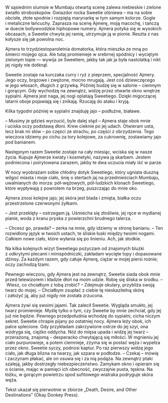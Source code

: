 W&nbsp;sąsiednim slumsie w&nbsp;Mumbaju otwartą scenę zalewa niebieskie i&nbsp;zielone światło stroboskopów. Gwiazdor rocka Sweetie olśniewa – ma na sobie obcisłe, złote spodnie i&nbsp;rozpiętą marynarkę w&nbsp;tym samym kolorze. Gogle i&nbsp;metaliczne łańcuchy. Zaprasza na scenę Ajmerę, moją macochę, i&nbsp;tańczą w&nbsp;duecie bollywoodzkie hiphopowe numery. Ajmera potyka się w&nbsp;wysokich obcasach, a&nbsp;Sweetie chwyta jej ramię, utrzymuje ją w&nbsp;pionie. Reszta z&nbsp;nas kołysze się jak powolna noc.

Ajmera to trzydziestoparoletnia domatorka, która mieszka ze mną po śmierci mojego ojca. Ale tutaj promienieje w&nbsp;srebrnej spódnicy i&nbsp;wyciętym zielonym topie ― wywija ze Sweetiem, jakby tak jak ja była nastolatką i&nbsp;nikt jej nigdy nie dotknął.

Sweetie zostaje na kurczaka curry i&nbsp;ryż z&nbsp;pieprzem, specjalność Ajmery. Jego oczy, brązowe i&nbsp;zwężone, mocno mrugają. Jest coś dziewczęcego w&nbsp;jego włosach, długich z&nbsp;grzywką. Później budzę się w&nbsp;salonie – ciemnym i&nbsp;gorącym. Gdy wychodzę na zewnątrz, widzę przez otwarte okno wnętrze sypialni. Ajmera jest naga, jej nogi oplatają Sweetiego. Dzięki migoczącej latarni oboje pojawiają się i&nbsp;znikają. Rzucają do ataku i&nbsp;kryją.

<separator/>

Kilka tygodni później w&nbsp;sypialni znajduję jajo – podłużne, białawe.

– Musimy je gdzieś wyrzucić, byle dalej stąd – Ajmera staje obok mnie i&nbsp;uciska oczy podstawą dłoni. Krew cieknie po jej udach. Otwieram usta, lecz brak mi słów – po części ze strachu, po części z&nbsp;obrzydzenia. Tego wieczora idziemy po cichu za tory kolejowe, za cukrownię, zostawiamy jajo pod banianem.

<separator/>

Następnym razem Sweetie zostaje na cały miesiąc, wciska się w&nbsp;nasze życia. Kupuje Ajmerze kwiaty i&nbsp;kosmetyki, nazywa ją skarbem. Jestem podniecona i&nbsp;poirytowana zarazem, jakby te dwa uczucia miały iść w&nbsp;parze.

W&nbsp;nocy wyobrażam sobie chłodny dotyk Sweetiego, który ugniata duszną wilgoć miasta i&nbsp;moje ciało, śnię o&nbsp;stertach jaj na przedmieściach Mumbaju, uwalnianych do morza: pół-wężowych, pół-ludzkich klonach Sweetiego, które wypływają z&nbsp;powrotem na brzeg, puszczając do mnie oko.

<separator/>

Ajmera znosi kolejne jajo; jej skóra jest blada i&nbsp;zmięta, białka oczu przestrzelone czerwonymi żyłkami.

–&nbsp;Jest przeklęty – ostrzegam ją. Uśmiecha się złośliwie, jej ręce w&nbsp;mydlanej pianie, woda z&nbsp;kranu pryska z&nbsp;powierzchni brudnego talerza.

–&nbsp;Chcesz go, prawda? – zerka na mnie, gdy idziemy w&nbsp;stronę banianu. –&nbsp;Ten rozwidlony język w&nbsp;twoich ustach, te śliskie łuski między twoimi nogami. Całkiem nowe ciało, które wyłania się po linieniu. Ach, jak słodkie.

<separator/>

Na kilka kolejnych wizyt Sweetiego pożyczam od znajomych bluzki z&nbsp;odkrytymi plecami i&nbsp;minispódniczki, zakładam wycięte topy i&nbsp;dopasowane dżinsy. Za każdym razem, gdy całuje Ajmerę, ciężar w&nbsp;mojej piersi rośnie; oczy zachodzą łzami.

Pewnego wieczoru, gdy Ajmera jest na zewnątrz, Sweetie siada obok mnie przed telewizorem i&nbsp;kładzie dłoń na moim udzie. Robię się śliska w&nbsp;środku. –&nbsp;Wiesz, co chciałbym z&nbsp;tobą zrobić? – Zdejmuje okulary, przybliża swoją twarz do mojej. –&nbsp;Chciałbym zsupłać z&nbsp;ciebie tę nieskazitelną skórę i&nbsp;założyć ją, aby już nigdy nie została zrzucona.

<separator/>

Ajmera żywi się swoimi jajami. Tak zalecił Sweetie. Wygląda smukło, jej twarz promienieje. Myślę tylko o&nbsp;tym, czy Sweetie by mnie zechciał, gdy jej już nie będzie. Pewnego przedpołudnia wchodzę do sypialni, cicha niczym sekret. Sweetie chrapie pijany po ostatniej nocy. Ajmera leży obok, ich palce splecione. Gdy przykładam zakrzywione ostrze do jej szyi, ona wzdryga się, ciężko oddycha. Nóż do mięsa upada i&nbsp;widzę jej twarz – przerażoną, znajomą – desperacko chwytającą się miłości. W&nbsp;mgnieniu jej ciało purpurowieje, a&nbsp;potem ciemnieje, zżyma się w&nbsp;postać węża i&nbsp;wypełza przez okno. Sweetie syczy, podnosi kaptur. Po raz pierwszy widzę jego ciało, jak długa blizna na twarzy, jak szpara w&nbsp;podłodze. –&nbsp;Czekaj – mówię i&nbsp;zaczynam płakać, ale on osuwa się i&nbsp;za nią podąża. Na zewnątrz ptaki szaleją, jakby dostrzegły niebezpieczeństwo. Zamykam okno i&nbsp;opieram się o&nbsp;ścianie, mając w&nbsp;pamięci ich obecność, zwyczajnie pusta, tęskna. Na łóżku, w&nbsp;gorącym powietrzu spod sufitowego wiatraka podryguje skóra węża.

<credits>Tekst ukazał się pierwotnie w&nbsp;zbiorze „Death, Desire, and Other Destinations” (Okay Donkey Press).</credits>